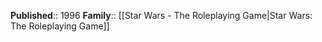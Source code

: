**Published**:: 1996
**Family**:: [[Star Wars - The Roleplaying Game|Star Wars: The Roleplaying Game]]


